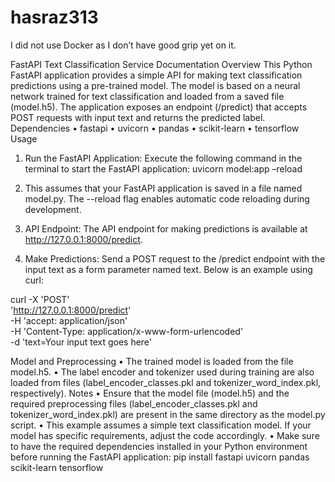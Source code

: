 # hasraz313

I did not use Docker as I don’t have good grip yet on it.

FastAPI Text Classification Service Documentation
Overview
This Python FastAPI application provides a simple API for making text classification predictions using a pre-trained model. The model is based on a neural network trained for text classification and loaded from a saved file (model.h5). The application exposes an endpoint (/predict) that accepts POST requests with input text and returns the predicted label.
Dependencies
•	fastapi
•	uvicorn
•	pandas
•	scikit-learn
•	tensorflow
Usage
1.	Run the FastAPI Application:
Execute the following command in the terminal to start the FastAPI application:
uvicorn model:app –reload

1.	This assumes that your FastAPI application is saved in a file named model.py. The --reload flag enables automatic code reloading during development.
2.	API Endpoint:
The API endpoint for making predictions is available at http://127.0.0.1:8000/predict.
3.	Make Predictions:
Send a POST request to the /predict endpoint with the input text as a form parameter named text. Below is an example using curl:

curl -X 'POST' \
  'http://127.0.0.1:8000/predict' \
  -H 'accept: application/json' \
  -H 'Content-Type: application/x-www-form-urlencoded' \
  -d 'text=Your input text goes here'

Model and Preprocessing
•	The trained model is loaded from the file model.h5.
•	The label encoder and tokenizer used during training are also loaded from files (label_encoder_classes.pkl and tokenizer_word_index.pkl, respectively).
Notes
•	Ensure that the model file (model.h5) and the required preprocessing files (label_encoder_classes.pkl and tokenizer_word_index.pkl) are present in the same directory as the model.py script.
•	This example assumes a simple text classification model. If your model has specific requirements, adjust the code accordingly.
•	Make sure to have the required dependencies installed in your Python environment before running the FastAPI application:
pip install fastapi uvicorn pandas scikit-learn tensorflow
